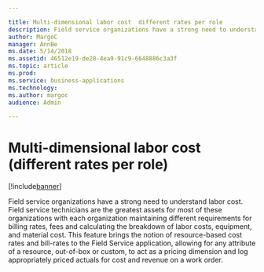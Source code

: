 ```yaml
---

title: Multi-dimensional labor cost  different rates per role 
description: Field service organizations have a strong need to understand labor cost.
author: MargoC
manager: AnnBe
ms.date: 5/14/2018
ms.assetid: 46512e19-de28-4ea9-91c9-6648886c3a3f
ms.topic: article
ms.prod: 
ms.service: business-applications
ms.technology: 
ms.author: margoc
audience: Admin

---
```

#  Multi-dimensional labor cost (different rates per role)


[!include[banner](../../../includes/banner.md)]

Field service organizations have a strong need to understand labor cost. Field
service technicians are the greatest assets for most of these organizations with
each organization maintaining different requirements for billing rates, fees and
calculating the breakdown of labor costs, equipment, and material cost. This
feature brings the notion of resource-based cost rates and bill-rates to the
Field Service application, allowing for any attribute of a resource, out-of-box
or custom, to act as a pricing dimension and log appropriately priced actuals
for cost and revenue on a work order.
